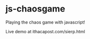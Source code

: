 js-chaosgame
============

Playing the chaos game with javascript!

Live demo at ithacapost.com/sierp.html
